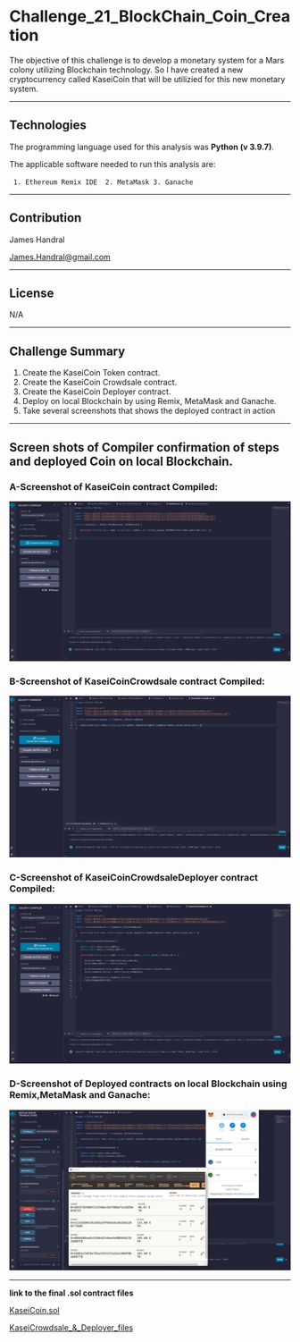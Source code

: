 # Challenge_21_BlockChain_Coin_Creation
The objective of this challenge is to develop a monetary system for a Mars colony utilizing Blockchain technology. So I have created a new cryptocurrency called KaseiCoin that will be utilizied for this new monetary system.

---

## Technologies
The programming language used for this analysis was **Python (v 3.9.7)**.

The applicable software needed to run this analysis are:

` 1. Ethereum Remix IDE  2. MetaMask 3. Ganache`

---

## Contribution 
James Handral

James.Handral@gmail.com

---
## License

N/A

---

## Challenge Summary 
1. Create the KaseiCoin Token contract.
2. Create the KaseiCoin Crowdsale contract.
3. Create the KaseiCoin Deployer contract.
4. Deploy on local Blockchain by using Remix, MetaMask and Ganache.
5. Take several screenshots that shows the deployed contract in action

---

## Screen shots of Compiler confirmation of steps and deployed Coin on local Blockchain.

### A-Screenshot of KaseiCoin contract Compiled:

![image1](./images/KaseiCoin.sol-compiler%20confirmation.jpg)

### B-Screenshot of KaseiCoinCrowdsale contract Compiled:

![image2](./images/KaseiCoinCrowdsale.sol-compiler%20confirmation.jpg)

### C-Screenshot of KaseiCoinCrowdsaleDeployer contract Compiled:

![image3](./images/KaseiCoinCrowdsaleDeployer.sol-compiler%20confirmation.jpg)

### D-Screenshot of Deployed contracts on local Blockchain using Remix,MetaMask and Ganache:

![image4](./images/Screenshot%202022-08-04%20125024.jpg)


---

**link to the final .sol contract files**

[KaseiCoin.sol](./KaseiCoin.sol)


[KaseiCrowdsale_&_Deployer_files](./KaseiCoinCrowdsale.sol)

